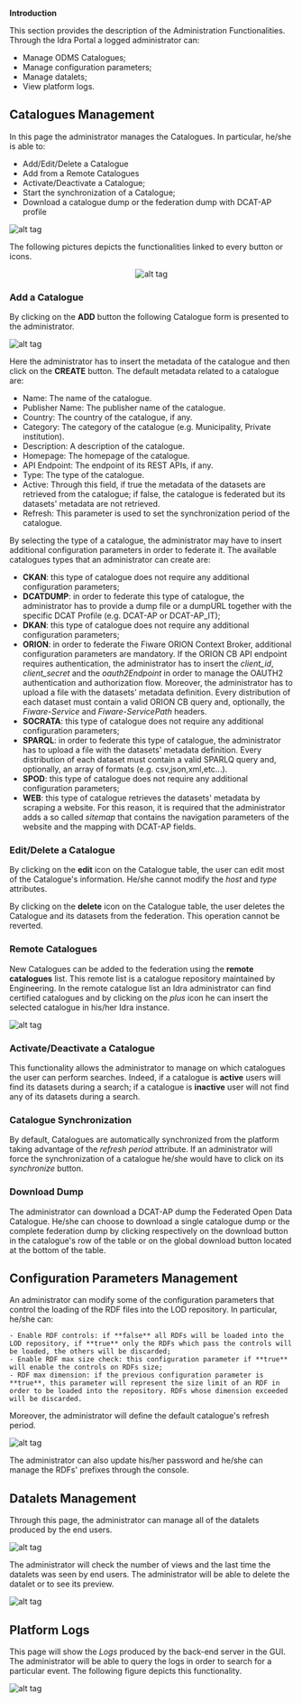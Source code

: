 **Introduction**

This section provides the description of the Administration Functionalities. Through the Idra Portal a logged administrator can:

-	Manage ODMS Catalogues;
-	Manage configuration parameters;
-	Manage datalets;
-	View platform logs.

## Catalogues Management

In this page the administrator manages the Catalogues. In particular, he/she is able to:

- Add/Edit/Delete a Catalogue
- Add from a Remote Catalogues
- Activate/Deactivate a Catalogue;
- Start the synchronization of a Catalogue;
- Download a catalogue dump or the federation dump with DCAT-AP profile

![alt tag](administration_nodes.png "Catalogues")

The following pictures depicts the functionalities linked to every button or icons.

<span style="display:block;text-align:center">![alt tag](buttons.png "Administrator buttons")</span>

### Add a Catalogue

By clicking on the **ADD** button the following Catalogue form is presented to the administrator.

![alt tag](addNode.png "Add Catalogues")

Here the administrator has to insert the metadata of the catalogue and then click on the **CREATE** button.
The default metadata related to a catalogue are:

- Name: The name of the catalogue.
- Publisher Name: The publisher name of the catalogue.
- Country: The country of the catalogue, if any.
- Category: The category of the catalogue (e.g. Municipality, Private institution).
- Description: A description of the catalogue.
- Homepage: The homepage of the catalogue.
- API Endpoint: The endpoint of its REST APIs, if any.
- Type: The type of the catalogue.
- Active: Through this field, if true the metadata of the datasets are retrieved from the catalogue; if false, the catalogue is federated but its datasets' metadata are not retrieved.
- Refresh: This parameter is used to set the synchronization period of the catalogue.

By selecting the type of a catalogue, the administrator may have to insert additional configuration parameters in order to federate it.
The available catalogues types that an administrator can create are:

- **CKAN**: this type of catalogue does not require any additional configuration parameters; 
- **DCATDUMP**: in order to federate this type of catalogue, the administrator has to provide a dump file or a dumpURL together with the specific DCAT Profile (e.g. DCAT-AP or DCAT-AP_IT); 
- **DKAN**: this type of catalogue does not require any additional configuration parameters;
- **ORION**: in order to federate the Fiware ORION Context Broker, additional configuration parameters are mandatory. If the ORION CB API endpoint requires authentication, the administrator has to insert the *client_id*, *client_secret* and the *oauth2Endpoint* in order to manage the OAUTH2 authentication and authorization flow. Moreover, the administrator has to upload a file with the datasets' metadata definition. Every distribution of each dataset must contain a valid ORION CB query and, optionally, the *Fiware-Service* and *Fiware-ServicePath* headers. 
- **SOCRATA**: this type of catalogue does not require any additional configuration parameters;
- **SPARQL**: in order to federate this type of catalogue, the administrator has to upload a file with the datasets' metadata definition. Every distribution of each dataset must contain a valid SPARLQ query and, optionally, an array of formats (e.g. csv,json,xml,etc...). 
- **SPOD**: this type of catalogue does not require any additional configuration parameters;
- **WEB**: this type of catalogue retrieves the datasets' metadata by scraping a website. For this reason, it is required that the administrator adds a so called *sitemap* that contains the navigation parameters of the website and the mapping with DCAT-AP fields.
 
### Edit/Delete a Catalogue

By clicking on the **edit** icon on the Catalogue table, the user can edit most of the Catalogue's information. He/she cannot modify the *host* and *type* attributes. 

By clicking on the **delete** icon on the Catalogue table, the user deletes the Catalogue and its datasets from the federation. This operation cannot be reverted.

### Remote Catalogues

New Catalogues can be added to the federation using the **remote catalogues** list. This remote list is a catalogue repository maintained by Engineering. In the remote catalogue list an Idra administrator can find certified catalogues and by clicking on the *plus* icon he can insert the selected catalogue in his/her Idra instance.

![alt tag](remotes.png "Remotes Catalogues")

### Activate/Deactivate a Catalogue

This functionality allows the administrator to manage on which catalogues the user can perform searches. Indeed, if a catalogue is **active** users will find its datasets during a search; if a catalogue is **inactive** user will not find any of its datasets during a search.

### Catalogue Synchronization

By default, Catalogues are automatically synchronized from the platform taking advantage of the *refresh period* attribute. If an administrator will force the synchronization of a catalogue he/she would have to click on its *synchronize* button.

### Download Dump

The administrator can download a DCAT-AP dump the Federated Open Data Catalogue. He/she can choose to download a single catalogue dump or the complete federation dump by clicking respectively on the download button in the catalogue's row of the table or on the global download button located at the bottom of the table.

## Configuration Parameters Management

An administrator can modify some of the configuration parameters that control the loading of the RDF files into the LOD repository. In particular, he/she can:

    - Enable RDF controls: if **false** all RDFs will be loaded into the LOD repository, if **true** only the RDFs which pass the controls will be loaded, the others will be discarded;
    - Enable RDF max size check: this configuration parameter if **true** will enable the controls on RDFs size;
    - RDF max dimension: if the previous configuration parameter is **true**, this parameter will represent the size limit of an RDF in order to be loaded into the repository. RDFs whose dimension exceeded will be discarded.
Moreover, the administrator will define the default catalogue's refresh period.

![alt tag](configurations.png "Configurations")

The administrator can also update his/her password and he/she can manage the RDFs' prefixes through the console.

## Datalets Management

Through this page, the administrator can manage all of the datalets produced by the end users.

![alt tag](datalet_management.png "Datalet Management")

The administrator will check the number of views and the last time the datalets was seen by end users. The administrator will be able to delete the datalet or to see its preview.

![alt tag](datalet_detail.png "Datalet Detail")

## Platform Logs

This page will show the *Logs* produced by the back-end server in the GUI. The administrator will be able to query the logs in order to search for a particular event. The following figure depicts this functionality.

![alt tag](logs.png "Logs")




